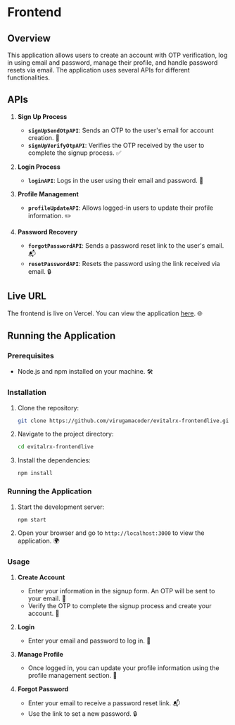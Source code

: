 # Frontend

## Overview

This application allows users to create an account with OTP verification, log in using email and password, manage their profile, and handle password resets via email. The application uses several APIs for different functionalities.

## APIs

1. **Sign Up Process**
   - **`signUpSendOtpAPI`**: Sends an OTP to the user's email for account creation. 📧
   - **`signUpVerifyOtpAPI`**: Verifies the OTP received by the user to complete the signup process. ✅

2. **Login Process**
   - **`loginAPI`**: Logs in the user using their email and password. 🔑

3. **Profile Management**
   - **`profileUpdateAPI`**: Allows logged-in users to update their profile information. ✏️

4. **Password Recovery**
   - **`forgotPasswordAPI`**: Sends a password reset link to the user's email. 📬
   - **`resetPasswordAPI`**: Resets the password using the link received via email. 🔒

## Live URL

The frontend is live on Vercel. You can view the application [here](https://evitalrx-frontendlive.vercel.app/). 🌐

## Running the Application

### Prerequisites

- Node.js and npm installed on your machine. 🛠️

### Installation

1. Clone the repository:

    ```bash
    git clone https://github.com/virugamacoder/evitalrx-frontendlive.git
    ```

2. Navigate to the project directory:

    ```bash
    cd evitalrx-frontendlive
    ```

3. Install the dependencies:

    ```bash
    npm install
    ```

### Running the Application

1. Start the development server:

    ```bash
    npm start
    ```

2. Open your browser and go to `http://localhost:3000` to view the application. 🌍

### Usage

1. **Create Account**
   - Enter your information in the signup form. An OTP will be sent to your email. 📧
   - Verify the OTP to complete the signup process and create your account. 🎉

2. **Login**
   - Enter your email and password to log in. 🔑

3. **Manage Profile**
   - Once logged in, you can update your profile information using the profile management section. 📝

4. **Forgot Password**
   - Enter your email to receive a password reset link. 📬
   - Use the link to set a new password. 🔒
